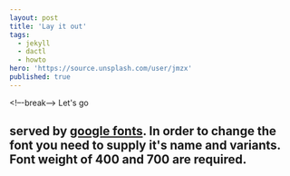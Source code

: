```yaml
---
layout: post
title: 'Lay it out'
tags:
  - jekyll
  - dactl
  - howto
hero: 'https://source.unsplash.com/user/jmzx'
published: true
---
```

<!–-break-–>
Let's go

served by [google fonts](https://fonts.google.com).
In order to change the font you need to supply it's name and variants.
Font weight of 400 and 700 are required.
---
